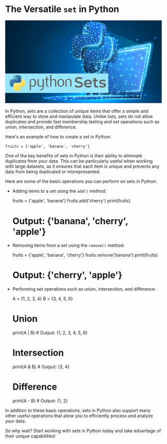 # The Versatile `set` in Python

![Sets](/img/sets.jpg)

In Python, sets are a collection of unique items that offer a simple and efficient way to store and manipulate data. Unlike lists, sets do not allow duplicates and provide fast membership testing and set operations such as union, intersection, and difference.

Here's an example of how to create a set in Python:

    fruits = {'apple', 'banana', 'cherry'}

One of the key benefits of sets in Python is their ability to eliminate duplicates from your data. This can be particularly useful when working with large datasets, as it ensures that each item is unique and prevents any data from being duplicated or misrepresented.

Here are some of the basic operations you can perform on sets in Python:

* Adding items to a set using the `add()` method:

    fruits = {'apple', 'banana'}
    fruits.add('cherry')
    print(fruits)
    # Output: {'banana', 'cherry', 'apple'}

* Removing items from a set using the `remove()` method:

    fruits = {'apple', 'banana', 'cherry'}
    fruits.remove('banana')
    print(fruits)
    # Output: {'cherry', 'apple'}

* Performing set operations such as union, intersection, and difference:

    A = {1, 2, 3, 4}
    B = {3, 4, 5, 6}

    # Union
    print(A | B) # Output: {1, 2, 3, 4, 5, 6}

    # Intersection
    print(A & B) # Output: {3, 4}

    # Difference
    print(A - B) # Output: {1, 2}

In addition to these basic operations, sets in Python also support many other useful operations that allow you to efficiently process and analyze your data.

So why wait? Start working with sets in Python today and take advantage of their unique capabilities!
